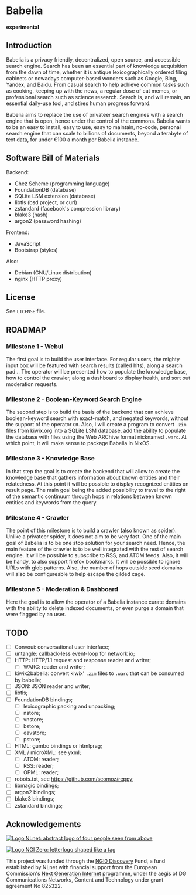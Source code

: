 # Babelia

**experimental**

## Introduction

Babelia is a privacy friendly, decentralized, open source, and
accessible search engine. Search has been an essential part of
knowledge acquisition from the dawn of time, whether it is antique
lexicographically ordered filing cabinets or nowadays computer-based
wonders such as Google, Bing, Yandex, and Baidu. From casual search to
help achieve common tasks such as cooking, keeping up with the news, a
regular dose of cat memes, or professional search such as science
research. Search is, and will remain, an essential daily-use tool, and
stires human progress forward.

Babelia aims to replace the use of privateer search engines with a
search engine that is open, hence under the control of the
commons. Babelia wants to be an easy to install, easy to use, easy to
maintain, no-code, personal search engine that can scale to billions
of documents, beyond a terabyte of text data, for under €100 a month
per Babelia instance.

## Software Bill of Materials

Backend:

- Chez Scheme (programming language)
- FoundationDB (database)
- SQLite LSM extension (database)
- libtls (bsd project, or curl)
- zstandard (facebook's compression library)
- blake3 (hash)
- argon2 (password hashing)

Frontend:

- JavaScript
- Bootstrap (styles)

Also:

- Debian (GNU/Linux distribution)
- nginx (HTTP proxy)

## License

See `LICENSE` file.

## ROADMAP

### Milestone 1 - Webui

The first goal is to build the user interface. For regular users, the
mighty input box will be featured with search results (called hits),
along a search pad... The operator will be presented how to populate
the knowledge base, how to control the crawler, along a dashboard to
display health, and sort out moderation requests.

### Milestone 2 - Boolean-Keyword Search Engine

The second step is to build the basis of the backend that can achieve
boolean-keyword search with exact-match, and negated keywords, without
the support of the operator `OR`. Also, I will create a program to
convert `.zim` files from kiwix.org into a SQLite LSM database, add
the ability to populate the database with files using the Web ARChive
format nicknamed `.warc`. At which point, it will make sense to
package Babelia in NixOS.

### Milestone 3 - Knowledge Base

In that step the goal is to create the backend that will allow to
create the knowledge base that gathers information about known
entities and their relatedness. At this point it will be possible to
display recognized entities on result page. The main goal being the
added possibility to travel to the right of the semantic continuum
through hops in relations between known entities and keywords from the
query.

### Milestone 4 - Crawler

The point of this milestone is to build a crawler (also known as
spider). Unlike a privateer spider, it does not aim to be very
fast. One of the main goal of Babelia is to be one stop solution for
your search need. Hence, the main feature of the crawler is to be well
integrated with the rest of search engine. It will be possible to
subscribe to RSS, and ATOM feeds. Also, it will be handy, to also
support firefox bookmarks. It will be possible to ignore URLs with
glob patterns. Also, the number of hops outside seed domains will also
be configureable to help escape the gilded cage.

### Milestone 5 - Moderation & Dashboard

Here the goal is to allow the operator of a Babelia instance curate
domains with the ability to delete indexed documents, or even purge a
domain that were flagged by an user.

## TODO

- [ ] Convoui: conversational user interface;
- [ ] untangle: callback-less event-loop for network io;
- [ ] HTTP: HTTP/1.1 request and response reader and writer;
  - [ ] WARC: reader and writer;
- [ ] kiwix2babelia: convert kiwix' `.zim` files to `.warc` that can
      be consumed by babelia;
- [ ] JSON: JSON reader and writer;
- [ ] libtls;
- [ ] FoundationDB bindings;
  - [ ] lexicographic packing and unpacking;
  - [ ] nstore;
  - [ ] vnstore;
  - [ ] bstore;
  - [ ] eavstore;
  - [ ] pstore;
- [ ] HTML: gumbo bindings or htmlprag;
- [ ] XML / microXML: see yxml;
  - [ ] ATOM: reader;
  - [ ] RSS: reader;
  - [ ] OPML: reader;
- [ ] robots.txt, see https://github.com/seomoz/reppy;
- [ ] libmagic bindings;
- [ ] argon2 bindings;
- [ ] blake3 bindings;
- [ ] zstandard bindings;

## Acknowledgements

[![Logo NLnet: abstract logo of four people seen from above](https://nlnet.nl/logo/banner.png)](https://NLnet.nl)

[![Logo NGI Zero: letterlogo shaped like a tag](https://nlnet.nl/image/logos/NGI0_tag.png)](https://NLnet.nl/NGI0)

This project was funded through the [NGI0
Discovery](https://nlnet.nl/discovery) Fund, a fund established by
NLnet with financial support from the European Commission's [Next
Generation Internet](https://ngi.eu) programme, under the aegis of DG
Communications Networks, Content and Technology under grant agreement
No 825322.
